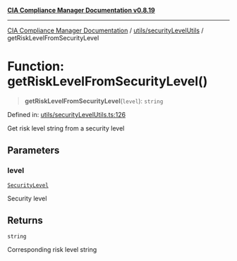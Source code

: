 [**CIA Compliance Manager Documentation v0.8.19**](../../../README.md)

***

[CIA Compliance Manager Documentation](../../../modules.md) / [utils/securityLevelUtils](../README.md) / getRiskLevelFromSecurityLevel

# Function: getRiskLevelFromSecurityLevel()

> **getRiskLevelFromSecurityLevel**(`level`): `string`

Defined in: [utils/securityLevelUtils.ts:126](https://github.com/Hack23/cia-compliance-manager/blob/8a17389ebf0d2a027875b835eec814811b99abcc/src/utils/securityLevelUtils.ts#L126)

Get risk level string from a security level

## Parameters

### level

[`SecurityLevel`](../../../types/cia/type-aliases/SecurityLevel.md)

Security level

## Returns

`string`

Corresponding risk level string
